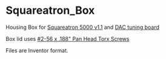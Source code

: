 # Squareatron_Box
Housing Box for [Squareatron 5000 v1.1](https://github.com/OregonIons/Squareatron-5000) and [DAC tuning board](https://github.com/OregonIons/Squareatron_DAC_Board) 

Box lid uses [#2-56 x .188" Pan Head Torx Screws](https://www.amazon.com/dp/B01J4LOV9Q)

Files are Inventor format.
